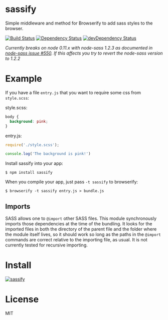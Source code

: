 # sassify #

Simple middleware and method for Browserify to add sass styles to the browser.

[![Build Status](https://travis-ci.org/call-a3/sassify.svg?branch=master)](https://travis-ci.org/call-a3/sassify) [![Dependency Status](https://david-dm.org/call-a3/sassify.svg)](https://david-dm.org/call-a3/sassify) [![devDependency Status](https://david-dm.org/call-a3/sassify/dev-status.svg)](https://david-dm.org/call-a3/sassify#info=devDependencies)

_Currently breaks on node 0.11.x with node-sass 1.2.3 as documented in [node-sass issue #550](https://github.com/sass/node-sass/issues/550). If this affects you try to revert the node-sass version to 1.2.2_

# Example

If you have a file `entry.js` that you want to require some css from `style.scss`:

style.scss:
``` css
body {
  background: pink;
}
```

entry.js:
``` js
require('./style.scss');

console.log('The background is pink!')
```

Install sassify into your app:

```
$ npm install sassify
```

When you compile your app, just pass `-t sassify` to browserify:

```
$ browserify -t sassify entry.js > bundle.js
```

## Imports

SASS allows one to `@import` other SASS files. This module synchronously imports those dependencies at the time of the bundling. It looks for the imported files in both the directory of the parent file and the folder where the module itself lives, so it should work so long as the paths in the `@import` commands are correct relative to the importing file, as usual. It is not currently tested for recursive importing.

# Install

[![sassify](https://nodei.co/npm/sassify.png?mini=true)](https://nodei.co/npm/sassify)

# License

MIT

